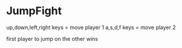 # JumpFight
up,down,left,right keys = move player 1
a,s,d,f keys = move player 2

first player to jump on the other wins
